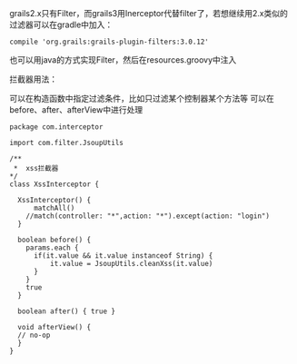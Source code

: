 grails2.x只有Filter，而grails3用Inerceptor代替filter了，若想继续用2.x类似的过滤器可以在gradle中加入：
```
compile 'org.grails:grails-plugin-filters:3.0.12'
```

也可以用java的方式实现Filter，然后在resources.groovy中注入

拦截器用法：

可以在构造函数中指定过滤条件，比如只过滤某个控制器某个方法等
可以在before、after、afterView中进行处理
```
package com.interceptor

import com.filter.JsoupUtils

/**
 *  xss拦截器
*/
class XssInterceptor {

  XssInterceptor() {
      matchAll()
    //match(controller: "*",action: "*").except(action: "login")
  }

  boolean before() {
    params.each {
      if(it.value && it.value instanceof String) {
          it.value = JsoupUtils.cleanXss(it.value)
      }
    }
    true
  }

  boolean after() { true }

  void afterView() {
  // no-op
  }
}
```
